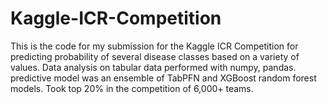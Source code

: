 # Kaggle-ICR-Competition

This is the code for my submission for the Kaggle ICR Competition for predicting probability of several disease classes based on a variety of values. 
Data analysis on tabular data performed with numpy, pandas. predictive model was an ensemble of TabPFN and XGBoost random forest models. 
Took top 20% in the competition of 6,000+ teams. 
